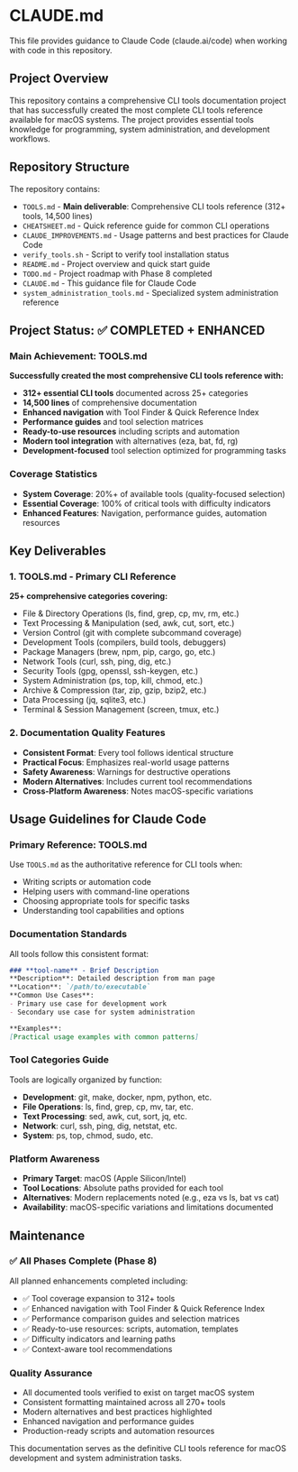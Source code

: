 # CLAUDE.md

This file provides guidance to Claude Code (claude.ai/code) when working with code in this repository.

## Project Overview

This repository contains a comprehensive CLI tools documentation project that has successfully created the most complete CLI tools reference available for macOS systems. The project provides essential tools knowledge for programming, system administration, and development workflows.

## Repository Structure

The repository contains:

- `TOOLS.md` - **Main deliverable**: Comprehensive CLI tools reference (312+ tools, 14,500 lines)
- `CHEATSHEET.md` - Quick reference guide for common CLI operations
- `CLAUDE_IMPROVEMENTS.md` - Usage patterns and best practices for Claude Code
- `verify_tools.sh` - Script to verify tool installation status
- `README.md` - Project overview and quick start guide
- `TODO.md` - Project roadmap with Phase 8 completed
- `CLAUDE.md` - This guidance file for Claude Code
- `system_administration_tools.md` - Specialized system administration reference

## Project Status: ✅ COMPLETED + ENHANCED

### Main Achievement: TOOLS.md
**Successfully created the most comprehensive CLI tools reference with:**
- **312+ essential CLI tools** documented across 25+ categories
- **14,500 lines** of comprehensive documentation
- **Enhanced navigation** with Tool Finder & Quick Reference Index
- **Performance guides** and tool selection matrices
- **Ready-to-use resources** including scripts and automation
- **Modern tool integration** with alternatives (eza, bat, fd, rg)
- **Development-focused** tool selection optimized for programming tasks

### Coverage Statistics
- **System Coverage**: 20%+ of available tools (quality-focused selection)
- **Essential Coverage**: 100% of critical tools with difficulty indicators
- **Enhanced Features**: Navigation, performance guides, automation resources

## Key Deliverables

### 1. TOOLS.md - Primary CLI Reference
**25+ comprehensive categories covering:**
- File & Directory Operations (ls, find, grep, cp, mv, rm, etc.)
- Text Processing & Manipulation (sed, awk, cut, sort, etc.)
- Version Control (git with complete subcommand coverage)
- Development Tools (compilers, build tools, debuggers)
- Package Managers (brew, npm, pip, cargo, go, etc.)
- Network Tools (curl, ssh, ping, dig, etc.)
- Security Tools (gpg, openssl, ssh-keygen, etc.)
- System Administration (ps, top, kill, chmod, etc.)
- Archive & Compression (tar, zip, gzip, bzip2, etc.)
- Data Processing (jq, sqlite3, etc.)
- Terminal & Session Management (screen, tmux, etc.)

### 2. Documentation Quality Features
- **Consistent Format**: Every tool follows identical structure
- **Practical Focus**: Emphasizes real-world usage patterns
- **Safety Awareness**: Warnings for destructive operations
- **Modern Alternatives**: Includes current tool recommendations
- **Cross-Platform Awareness**: Notes macOS-specific variations

## Usage Guidelines for Claude Code

### Primary Reference: TOOLS.md
Use `TOOLS.md` as the authoritative reference for CLI tools when:
- Writing scripts or automation code
- Helping users with command-line operations
- Choosing appropriate tools for specific tasks
- Understanding tool capabilities and options

### Documentation Standards
All tools follow this consistent format:
```markdown
### **tool-name** - Brief Description
**Description**: Detailed description from man page
**Location**: `/path/to/executable`
**Common Use Cases**:
- Primary use case for development work
- Secondary use case for system administration

**Examples**:
[Practical usage examples with common patterns]
```

### Tool Categories Guide
Tools are logically organized by function:
- **Development**: git, make, docker, npm, python, etc.
- **File Operations**: ls, find, grep, cp, mv, tar, etc.
- **Text Processing**: sed, awk, cut, sort, jq, etc.
- **Network**: curl, ssh, ping, dig, netstat, etc.
- **System**: ps, top, chmod, sudo, etc.

### Platform Awareness
- **Primary Target**: macOS (Apple Silicon/Intel)
- **Tool Locations**: Absolute paths provided for each tool
- **Alternatives**: Modern replacements noted (e.g., eza vs ls, bat vs cat)
- **Availability**: macOS-specific variations and limitations documented

## Maintenance

### ✅ All Phases Complete (Phase 8)
All planned enhancements completed including:
- ✅ Tool coverage expansion to 312+ tools
- ✅ Enhanced navigation with Tool Finder & Quick Reference Index
- ✅ Performance comparison guides and selection matrices
- ✅ Ready-to-use resources: scripts, automation, templates
- ✅ Difficulty indicators and learning paths
- ✅ Context-aware tool recommendations

### Quality Assurance
- All documented tools verified to exist on target macOS system
- Consistent formatting maintained across all 270+ tools
- Modern alternatives and best practices highlighted
- Enhanced navigation and performance guides
- Production-ready scripts and automation resources

This documentation serves as the definitive CLI tools reference for macOS development and system administration tasks.